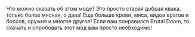 Что можно сказать об этом моде? Это просто старая добрая квака, только более мясная, о дааа!
Еще больше крови, мяса, видов врагов и боссов, оружия и многое другое!
Если вам понравился Brutal Doom, то скачать и опробовать этот мод вам просто необходимо!